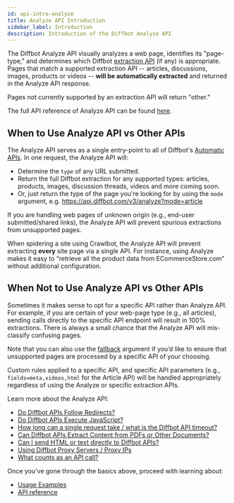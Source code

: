```yaml
---
id: api-intro-analyze
title: Analyze API Introduction
sidebar_label: Introduction
description: Introduction of the Diffbot Analyze API
---
```


The Diffbot Analyze API visually analyzes a web page, identifies its "page-type," and determines which Diffbot [extraction API](api-basics-index) (if any) is appropriate. Pages that match a supported extraction API -- articles, discussions, images, products or videos -- **will be automatically extracted** and returned in the Analyze API response.

Pages not currently supported by an extraction API will return "other."

The full API reference of Analyze API can be found [here](api-analyze).

## When to Use Analyze API vs Other APIs

The Analyze API serves as a single entry-point to all of Diffbot's [Automatic APIs](api-basics-index). In one request, the Analyze API will:

- Determine the `type` of any URL submitted.
- Return the full Diffbot extraction for any supported types: articles, products, images, discussion threads, videos and more coming soon.
- Or, just return the type of the page you're looking for by using the `mode` argument, e.g. https://api.diffbot.com/v3/analyze?mode=article

If you are handling web pages of unknown origin (e.g., end-user submitted/shared links), the Analyze API will prevent spurious extractions from unsupported pages.

When spidering a site using Crawlbot, the Analyze API will prevent extracting **every** site page via a single API. For instance, using Analyze makes it easy to “retrieve all the product data from ECommerceStore.com” without additional configuration.

## When Not to Use Analyze API vs Other APIs

Sometimes it makes sense to opt for a specific API rather than Analyze API. For example, if you are certain of your web-page type (e.g., all articles), sending calls directly to the specific API endpoint will result in 100% extractions. There is always a small chance that the Analyze API will mis-classify confusing pages.

Note that you can also use the [fallback](explain-analyze-api-fallback) argument if you’d like to ensure that unsupported pages are processed by a specific API of your choosing.

Custom rules applied to a specific API, and specific API parameters (e.g., `fields=meta,videos,html` for the Article API) will be handled appropriately regardless of using the Analyze or specific extraction APIs.

Learn more about the Analyze API:

- [Do Diffbot APIs Follow Redirects?](explain-apis-follow-redirects)
- [Do Diffbot APIs Execute JavaScript?](explain-apis-javascript-support)
- [How long can a single request take / what is the Diffbot API timeout?](explain-diffbot-api-timeout)
- [Can Diffbot APIs Extract Content from PDFs or Other Documents?](explain-pdf-extraction)
- [Can I send HTML or text directly to Diffbot APIs?](explain-posting-text-html)
- [Using Diffbot Proxy Servers / Proxy IPs](explain-using-different-proxies)
- [What counts as an API call?](explain-what-counts-as-api-call)

Once you've gone through the basics above, proceed with learning about:

- [Usage Examples](api-usage-analyze)
- [API reference](api-analyze)